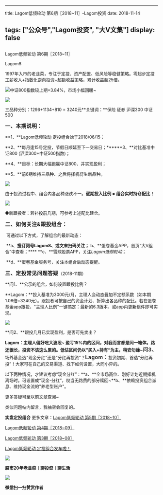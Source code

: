 
---
title:   Lagom低频轮动 第6期〖2018~11〗-Lagom投资
date: 2018-11-14

tags: ["公众号","Lagom投资", "大V文集"]
display: false
---


## 



Lagom低频轮动 第6期〖2018~11〗




Lagom8




1997年入市的老韭菜，专注于定投、资产配置、低风险等稳健策略。零起步定投工薪收入+指数化逆向投资+超额收益策略，累计收益超25倍。


<img class="" data-copyright="0" data-ratio="0.05776173285198556" data-s="300,640" src="https://mmbiz.qpic.cn/mmbiz_png/ZB4WjgjLjJW3KtDibicU3BB1HNQ9lDS2M5oGRnchkNPRzYsc0Ua6CIu7rZH3vAficcBEPYHU9ZTPqkic1sicT8CaxQQ/640?wx_fmt=png" data-type="png" data-w="554" style="text-align: center;white-space: normal;">中证800指数较上期+3.84%，市场小幅回暖~

<img class="" data-copyright="0" data-ratio="0.34796238244514105" data-s="300,640" src="https://mmbiz.qpic.cn/mmbiz_png/ZB4WjgjLjJWS1VdZ0iaYsVou2iaWaFrcarHhZkBQPkHxZdINbhes1xWLEGc6bb5fZs3S1zwLc36BycdwFHPtBic1g/640?wx_fmt=png" data-type="png" data-w="638" style="">

三品种分别：1296+1134+810 = 3240元**关键词：**保险 证券 沪深300 中证500



**<strong style="max-width: 100%;font-size: 17px;letter-spacing: 0.544px;box-sizing: border-box !important;word-wrap: break-word !important;">一、本期说明：**</strong>

**1、**Lagom低频轮动&nbsp;定投组合始于2018/06/15；

**2、**每月逢15号定投，节假日顺延至下一交易日；******3、**对比基准中证800 (沪深300+中证500指数)；

**4、**目标：长期大幅跑赢中证800、并实现盈利；

**5、**前6期维持三品种、之后将择机衍生新品种。

<img class="" data-copyright="0" data-ratio="0.59375" data-s="300,640" src="https://mmbiz.qpic.cn/mmbiz_png/ZB4WjgjLjJWS1VdZ0iaYsVou2iaWaFrcartKvuPegf96yCLEtD5PsGmuAYRuZic4ic8LoLgCRYYXDP71zjMem7U70w/640?wx_fmt=png" data-type="png" data-w="640" style="">

由于投资过程中、组合内各品种涨跌不一。**逐期投入比例 ≠ 组合实时持仓配比！**

<img class="" data-copyright="0" data-ratio="0.41244239631336405" data-s="300,640" src="https://mmbiz.qpic.cn/mmbiz_png/ZB4WjgjLjJWS1VdZ0iaYsVou2iaWaFrcarqUBicDgkp1zz6jw1ANIHxfzXEHuiaNjHcxcUpHyqjSpy1fA3pcibJsLtQ/640?wx_fmt=png" data-type="png" data-w="434" style="">

●新跟投者：若补投前几期，可参考上述配比建仓。

**<strong style="max-width: 100%;font-size: 17px;letter-spacing: 0.544px;box-sizing: border-box !important;word-wrap: break-word !important;">二、如何关注&amp;跟投组合：**</strong>

&nbsp;可通过以下方式，了解组合的最新动态：

&nbsp;**a、**搜订阅号Lagom8、或文末扫码关注；**&nbsp;b、**蛋卷基金APP，首页“大V组合”中查看；****&nbsp;**c、**雪球股票APP，关注$Lagom低频轮动$；

&nbsp;**d、**蛋卷基金服务号，关注本组合后动态提醒。



**<strong style="font-size: 18px;letter-spacing: 0.544px;background-color: rgb(255, 255, 255);max-width: 100%;box-sizing: border-box !important;word-wrap: break-word !important;"><strong style="max-width: 100%;font-size: 17px;letter-spacing: 0.544px;box-sizing: border-box !important;word-wrap: break-word !important;">三、定投常见问题答疑**</strong></strong>（2018-11期）

**问1、**公示的组合，如何设置跟投比例？

**Lagom：**投入基准为3000元/月，主理人会动态叠加不定额系数（如本期1.08倍=3240元）。跟投者可按自己的资金计划、折算出各品种的配比。若在蛋卷基金app跟投，"主理人比例"一键搞定：最新的6.3版本、或app内更新组件即可实现。

<img class="" data-copyright="0" data-ratio="1.489108910891089" data-s="300,640" src="https://mmbiz.qpic.cn/mmbiz_png/ZB4WjgjLjJUHPhiaRo7wvUMYaiaqmrNavPpVWlkK5Dnmll6g7W0LPJAx6IsE3d7BBcqTIRBWxtGMCHZ2fDLb4eKQ/640?wx_fmt=png" data-type="png" data-w="505" style="">



**问2、**跟投几月已实现盈利，是否可先卖出？

**Lagom：**主理人偏好吃大波段~ 盈亏15%内的区间，对我而言都是同一箱体。路还很长，投资不该这么累的。低估区间仍以“买入+持有“为主，稍安勿躁~******<strong style="color: rgb(51, 51, 51);font-family: -apple-system-font, BlinkMacSystemFont, &quot;Helvetica Neue&quot;, &quot;PingFang SC&quot;, &quot;Hiragino Sans GB&quot;, &quot;Microsoft YaHei UI&quot;, &quot;Microsoft YaHei&quot;, Arial, sans-serif;font-size: 17px;letter-spacing: 0.544px;text-align: justify;white-space: normal;max-width: 100%;box-sizing: border-box !important;word-wrap: break-word !important;">问3、**</strong>场外基金选"现金分红"还是"分红再投资"？**<strong style="color: rgb(51, 51, 51);font-family: -apple-system-font, BlinkMacSystemFont, &quot;Helvetica Neue&quot;, &quot;PingFang SC&quot;, &quot;Hiragino Sans GB&quot;, &quot;Microsoft YaHei UI&quot;, &quot;Microsoft YaHei&quot;, Arial, sans-serif;font-size: 17px;letter-spacing: 0.544px;text-align: justify;white-space: normal;max-width: 100%;box-sizing: border-box !important;word-wrap: break-word !important;">Lagom：**</strong>投资初期、首选“分红再投”！大家可在自己的交易渠道、找下如何设置，大同小异的。



以下两种情况，才建议考虑“现金分红”：**a、**全市场高位、刚好计划近期择机离场时。可设置成“现金-分红”，权当无路费的部分赎回~**b、**依赖投资组合派息、维持现金流的"养老型账户"。



更多答疑可至以前文章查阅~&nbsp;

类似问题帖内留言，我抽空会回复的。





**实盘定投组合**&nbsp;更多文章：[Lagom低频轮动 第5期〖2018~10〗](http://mp.weixin.qq.com/s?__biz=MzI3MDQ2NjY2Mw==&amp;mid=2247483881&amp;idx=1&amp;sn=404a765bc4e0a600873043572dc46aa6&amp;chksm=ead1eae1dda663f7a19447fd9c6ebe0e4dc269d44ab2bd1455c32cc73e4b873bc6d844b367ea&amp;scene=21#wechat_redirect)

[Lagom低频轮动 第4期〖2018~09〗](http://mp.weixin.qq.com/s?__biz=MzI3MDQ2NjY2Mw==&amp;mid=2247483854&amp;idx=1&amp;sn=bed3b569c0892b073cfe791f2cc2be86&amp;chksm=ead1eac6dda663d0cadd4c1d330a069e06ca75a87a469c6f7720dd49e292bf0007e8ddf26033&amp;scene=21#wechat_redirect)

[Lagom低频轮动 第3期〖2018~08〗](http://mp.weixin.qq.com/s?__biz=MzI3MDQ2NjY2Mw==&amp;mid=2247483804&amp;idx=1&amp;sn=0be3d7dee7550963b1a8124d0877bc23&amp;chksm=ead1ea94dda66382c7b35997e48874f358f78bf61fa2d3f21588df9cd303f37ed09b11fef90b&amp;scene=21#wechat_redirect)

[Lagom低频轮动 定投组合发车啦！](http://mp.weixin.qq.com/s?__biz=MzI3MDQ2NjY2Mw==&amp;mid=2247483768&amp;idx=1&amp;sn=f881618316d4350d97b9493d2ce20f56&amp;chksm=ead1ea70dda663664d7a9c55da1379a6741f0417c680154227dd88a06a0536c525d9f076e838&amp;scene=21#wechat_redirect)

<img class="" data-copyright="0" data-ratio="0.05776173285198556" data-s="300,640" src="https://mmbiz.qpic.cn/mmbiz_png/ZB4WjgjLjJW3KtDibicU3BB1HNQ9lDS2M5oGRnchkNPRzYsc0Ua6CIu7rZH3vAficcBEPYHU9ZTPqkic1sicT8CaxQQ/640?wx_fmt=png" data-type="png" data-w="554" style="">



**股市20年老韭菜丨聊投资丨聊生活**

<img class="" data-copyright="0" data-ratio="0.390625" data-s="300,640" src="https://mmbiz.qpic.cn/mmbiz_png/ZB4WjgjLjJW3KtDibicU3BB1HNQ9lDS2M5AHEoeiaz0dQ4NfIRjBMuXvyJn8dXWm7ftklb0xqheiaMia0zbkyMJiaKzA/640?wx_fmt=png" data-type="png" data-w="640" style="">


**微信扫一扫赞赏作者**















